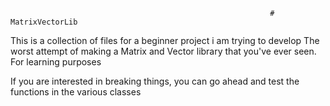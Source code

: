                                                               # MatrixVectorLib
This is a collection of files for a beginner project i am trying to develop
The worst attempt of making a Matrix and Vector library that you've ever seen. For learning purposes

If you are interested in breaking things, you can go ahead and test the functions in the various classes
